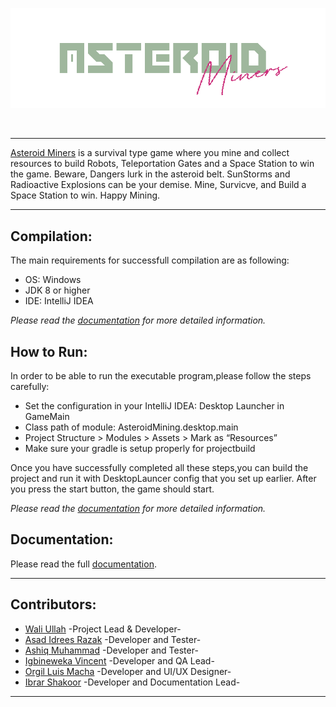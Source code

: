 <p align="center">
<img src="https://github.com/SABERGLOW/AsteroidMiners/blob/main/Banner.png" />
<p>&nbsp;</p>

  ---
  
[Asteroid Miners](https://github.com/SABERGLOW/AsteroidMiners) is a survival type game where you mine and collect resources to build Robots, Teleportation Gates and a Space Station to win the game. Beware, Dangers lurk in the asteroid belt. SunStorms and Radioactive Explosions can be your demise. Mine, Survicve, and Build a Space Station to win. Happy Mining.

  ---

## Compilation:
  The main requirements for successfull compilation are as following:
  - OS: Windows
  - JDK 8 or higher
  - IDE: IntelliJ IDEA
  
  _Please read the [documentation](https://github.com/SABERGLOW/AsteroidMiners/blob/main/Documentation/Documentation.pdf) for more detailed information._


## How to Run:
  In order to be able to run the executable program,please follow the steps carefully:
  - Set the configuration in your IntelliJ IDEA: Desktop Launcher in GameMain
  - Class path of module: AsteroidMining.desktop.main
  - Project Structure > Modules > Assets > Mark as “Resources”
  - Make sure your gradle is setup properly for projectbuild
  
  Once you have successfully completed all these steps,you can build the project and run it with DesktopLauncer config that you set up earlier. After you press the start button, the game should start.
  
  _Please read the [documentation](https://github.com/SABERGLOW/AsteroidMiners/blob/main/Documentation/Documentation.pdf) for more detailed information._


## Documentation:
  Please read the full [documentation](https://github.com/SABERGLOW/AsteroidMiners/blob/main/Documentation/Documentation.pdf).
  
  ---

## Contributors:
  - [Wali Ullah](https://github.com/SABERGLOW) -Project Lead & Developer-
  - [Asad Idrees Razak](https://github.com/idreesshaikh) -Developer and Tester-
  - [Ashiq Muhammad](https://github.com/SABERGLOW) -Developer and Tester-
  - [Igbineweka Vincent](https://github.com/ifyvinz) -Developer and QA Lead-
  - [Orgil Luis Macha](https://github.com/orgilluismacha) -Developer and UI/UX Designer-
  - [Ibrar Shakoor](https://github.com/IbrarShakoor) -Developer and Documentation Lead-

  ---
